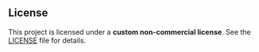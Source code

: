 ## License

This project is licensed under a **custom non-commercial license**. See the [LICENSE](./LICENSE) file for details.
